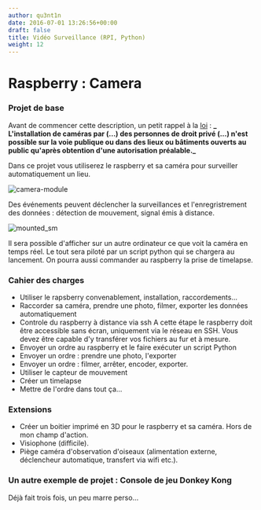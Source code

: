 ```yaml
---
author: qu3nt1n
date: 2016-07-01 13:26:56+00:00
draft: false
title: Vidéo Surveillance (RPI, Python)
weight: 12
---
```


# Raspberry : Camera




### Projet de base


Avant de commencer cette description, un petit rappel à la [loi](https://www.service-public.fr/particuliers/vosdroits/F2517) :
**_ L'installation de caméras par (...) des personnes de droit privé (...) n'est possible sur la voie publique ou dans des lieux ou bâtiments ouverts au public qu'après obtention d'une autorisation préalable._**

Dans ce projet vous utiliserez le raspberry et sa caméra pour surveiller automatiquement un lieu.

![camera-module](http://qkzk.xyz/wp-content/uploads/2016/07/camera-module-300x169.png)

Des événements peuvent déclencher la surveillances et l'enregristrement des données : détection de mouvement, signal émis à distance.

![mounted_sm](http://qkzk.xyz/wp-content/uploads/2016/07/mounted_sm-300x235.jpg)


Il sera possible d'afficher sur un autre ordinateur ce que voit la caméra en temps réel.
Le tout sera piloté par un script python qui se chargera au lancement.
On pourra aussi commander au raspberry la prise de timelapse.


### Cahier des charges





* Utiliser le rapsberry convenablement, installation, raccordements...
* Raccorder sa caméra, prendre une photo, filmer, exporter les données automatiquement
* Controle du raspberry à distance via ssh
A cette étape le raspberry doit être accessible sans écran, uniquement via le réseau en SSH. Vous devez être capable d'y transférer vos fichiers au fur et à mesure.
* Envoyer un ordre au raspberry et le faire exécuter un script Python
* Envoyer un ordre : prendre une photo, l'exporter
* Envoyer un ordre : filmer, arrêter, encoder, exporter.
* Utiliser le capteur de mouvement
* Créer un timelapse
* Mettre de l'ordre dans tout ça...



### Extensions





* Créer un boitier imprimé en 3D pour le raspberry et sa caméra. Hors de mon champ d'action.
* Visiophone (difficile).
* Piège caméra d'observation d'oiseaux (alimentation externe, déclencheur automatique, transfert via wifi etc.).



### Un autre exemple de projet : Console de jeu Donkey Kong


Déjà fait trois fois, un peu marre perso...

